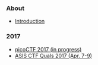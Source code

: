 ### About

* [Introduction](/README.md)

### 2017

* [picoCTF 2017 (in progress)](/2017/picoCTF_2017/README.md)
* [ASIS CTF Quals 2017 (Apr. 7-9)](/2017/ASIS_CTF_Quals_2017/README.md)
